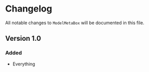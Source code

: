 # Changelog

All notable changes to `ModelMetaBox` will be documented in this file.

## Version 1.0

### Added
- Everything

